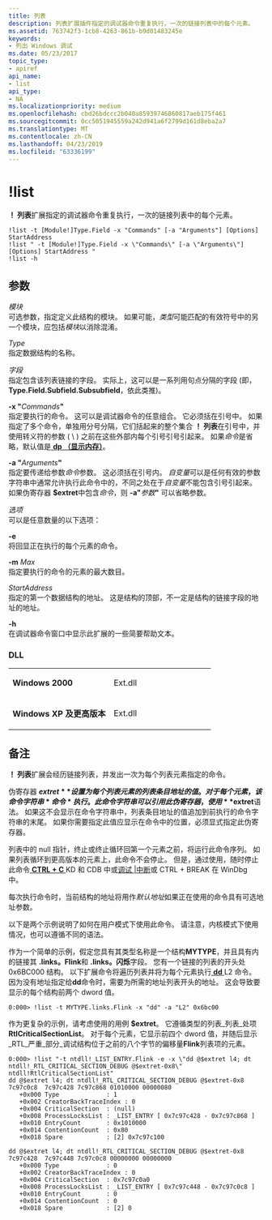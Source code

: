```yaml
---
title: 列表
description: 列表扩展插件指定的调试器命令重复执行，一次的链接列表中的每个元素。
ms.assetid: 763742f3-1cb8-4263-861b-b9d01483245e
keywords:
- 列出 Windows 调试
ms.date: 05/23/2017
topic_type:
- apiref
api_name:
- list
api_type:
- NA
ms.localizationpriority: medium
ms.openlocfilehash: cbd26bdccc2b040a85939746860817aeb175f461
ms.sourcegitcommit: 0cc5051945559a242d941a6f2799d161d8eba2a7
ms.translationtype: MT
ms.contentlocale: zh-CN
ms.lasthandoff: 04/23/2019
ms.locfileid: "63336199"
---
```

# <a name="list"></a>!list


**！ 列表**扩展指定的调试器命令重复执行，一次的链接列表中的每个元素。

```dbgcmd
!list -t [Module!]Type.Field -x "Commands" [-a "Arguments"] [Options] StartAddress 
!list " -t [Module!]Type.Field -x \"Commands\" [-a \"Arguments\"] [Options] StartAddress " 
!list -h 
```

## <a name="span-idddklistdbgspanspan-idddklistdbgspanparameters"></a><span id="ddk__list_dbg"></span><span id="DDK__LIST_DBG"></span>参数


<span id="_______Module______"></span><span id="_______module______"></span><span id="_______MODULE______"></span> *模块*   
可选参数，指定定义此结构的模块。 如果可能，*类型*可能匹配的有效符号中的另一个模块，应包括*模块*以消除混淆。

<span id="_______Type______"></span><span id="_______type______"></span><span id="_______TYPE______"></span> *Type*   
指定数据结构的名称。

<span id="_______Field______"></span><span id="_______field______"></span><span id="_______FIELD______"></span> *字段*   
指定包含该列表链接的字段。 实际上，这可以是一系列用句点分隔的字段 (即， **Type.Field.Subfield.Subsubfield**，依此类推)。

<span id="_______-x__Commands_"></span><span id="_______-x__commands_"></span><span id="_______-X__COMMANDS_"></span> **-x "**<em>Commands</em>**"**  
指定要执行的命令。 这可以是调试器命令的任意组合。 它必须括在引号中。 如果指定了多个命令，单独用分号分隔，它们括起来的整个集合 **！ 列表**在引号中，并使用转义符的参数 ( \\ ) 之前在这些外部内每个引号引号引起来。 如果*命令*是省略，默认值是[ **dp （显示内存）**](d--da--db--dc--dd--dd--df--dp--dq--du--dw--dw--dyb--dyd--display-memor.md)。

<span id="_______-a__Arguments_"></span><span id="_______-a__arguments_"></span><span id="_______-A__ARGUMENTS_"></span> **-a "**<em>Arguments</em>**"**  
指定要传递给参数*命令*参数。 这必须括在引号内。 *自变量*可以是任何有效的参数字符串中通常允许执行此命令中的，不同之处在于*自变量*不能包含引号引起来。 如果伪寄存器 **$extret**中包含*命令*，则 **-a"**<em>参数</em>**"** 可以省略参数。

<span id="_______Options______"></span><span id="_______options______"></span><span id="_______OPTIONS______"></span> *选项*   
可以是任意数量的以下选项：

<span id="-e"></span><span id="-E"></span>**-e**  
将回显正在执行的每个元素的命令。

<span id="-m_Max"></span><span id="-m_max"></span><span id="-M_MAX"></span>**-m** *Max*  
指定要执行的命令的元素的最大数目。

<span id="_______StartAddress______"></span><span id="_______startaddress______"></span><span id="_______STARTADDRESS______"></span> *StartAddress*   
指定的第一个数据结构的地址。 这是结构的顶部，不一定是结构的链接字段的地址的地址。

<span id="_______-h______"></span><span id="_______-H______"></span> **-h**   
在调试器命令窗口中显示此扩展的一些简要帮助文本。

### <a name="span-iddllspanspan-iddllspandll"></a><span id="DLL"></span><span id="dll"></span>DLL

<table>
<colgroup>
<col width="50%" />
<col width="50%" />
</colgroup>
<tbody>
<tr class="odd">
<td align="left"><p><strong>Windows 2000</strong></p></td>
<td align="left"><p>Ext.dll</p></td>
</tr>
<tr class="even">
<td align="left"><p><strong>Windows XP 及更高版本</strong></p></td>
<td align="left"><p>Ext.dll</p></td>
</tr>
</tbody>
</table>

 

<a name="remarks"></a>备注
-------

**！ 列表**扩展会经历链接列表，并发出一次为每个列表元素指定的命令。

伪寄存器 **$extret**设置为每个列表元素的列表条目地址的值。 对于每个元素，该命令字符串*命令*执行。 此命令字符串可以引用此伪寄存器，使用 **$extret**语法。 如果这不会显示在命令字符串中，列表条目地址的值追加到前执行的命令字符串的末尾。 如果你需要指定此值应显示在命令中的位置，必须显式指定此伪寄存器。

列表中的 null 指针，终止或终止循环回第一个元素之前，将运行此命令序列。 如果列表循环到更高版本的元素上，此命令不会停止。 但是，通过使用，随时停止此命令[ **CTRL + C** ](ctrl-c--break-.md) KD 和 CDB 中或[调试 |中断](debug---break.md)或 CTRL + BREAK 在 WinDbg 中。

每次执行命令时，当前结构的地址将用作*默认地址*如果正在使用的命令具有可选地址参数。

以下是两个示例说明了如何在用户模式下使用此命令。 请注意，内核模式下使用情况，也可以遵循不同的语法。

作为一个简单的示例，假定您具有其类型名称是一个结构**MYTYPE**，并且具有内的链接其 **.links。Flink**和 **.links。闪烁**字段。 您有一个链接的列表的开头处 0x6BC000 结构。 以下扩展命令将遍历列表并将为每个元素执行[ **dd** ](d--da--db--dc--dd--dd--df--dp--dq--du--dw--dw--dyb--dyd--display-memor.md) L2 命令。 因为没有地址指定给**dd**命令时，需要为所需的地址列表开头的地址。 这会导致要显示的每个结构前两个 dword 值。

```dbgcmd
0:000> !list -t MYTYPE.links.Flink -x "dd" -a "L2" 0x6bc00 
```

作为更复杂的示例，请考虑使用的用例 **$extret**。 它遵循类型的列表\_列表\_处项**RtlCriticalSectionList**。 对于每个元素，它显示前四个 dword 值，并随后显示\_RTL\_严重\_部分\_调试结构位于之前的八个字节的偏移量**Flink**列表项的元素。

```dbgcmd
0:000> !list "-t ntdll!_LIST_ENTRY.Flink -e -x \"dd @$extret l4; dt ntdll!_RTL_CRITICAL_SECTION_DEBUG @$extret-0x8\" ntdll!RtlCriticalSectionList"
dd @$extret l4; dt ntdll!_RTL_CRITICAL_SECTION_DEBUG @$extret-0x8
7c97c0c8  7c97c428 7c97c868 01010000 00000080
   +0x000 Type             : 1
   +0x002 CreatorBackTraceIndex : 0
   +0x004 CriticalSection  : (null)
   +0x008 ProcessLocksList : _LIST_ENTRY [ 0x7c97c428 - 0x7c97c868 ]
   +0x010 EntryCount       : 0x1010000
   +0x014 ContentionCount  : 0x80
   +0x018 Spare            : [2] 0x7c97c100

dd @$extret l4; dt ntdll!_RTL_CRITICAL_SECTION_DEBUG @$extret-0x8
7c97c428  7c97c448 7c97c0c8 00000000 00000000
   +0x000 Type             : 0
   +0x002 CreatorBackTraceIndex : 0
   +0x004 CriticalSection  : 0x7c97c0a0
   +0x008 ProcessLocksList : _LIST_ENTRY [ 0x7c97c448 - 0x7c97c0c8 ]
   +0x010 EntryCount       : 0
   +0x014 ContentionCount  : 0
   +0x018 Spare            : [2] 0
```

 

 





